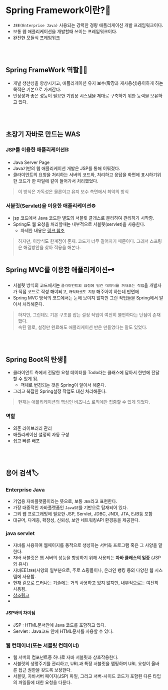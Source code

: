 # Spring Framework이란?🍃
 - `JEE(Enterprise Java)` 사용되는 강력한 경량 애플리케이션 개발 프레임워크이다. 
 - 보통 웹 애플리케이션을 개발할때 쓰이는 프레임워크이다. 
 - 완전한 모듈식 프레임워크

<br></br>
## Spring FrameWork 역할🙋‍♂️
 - 개발 생산성을 향상시키고, 애플리케이션 유지 보수(확장과 재사용성)용이하게 하는 목적은 기본으로 가져간다.
 - 안정성과 좋은 성능이 필요한 기업용 시스템을 제대로 구축하기 위한 능력을 보유하고 있다.

<br></br>

## 초창기 자바로 만드는 WAS
### JSP를 이용한 애플리케이션⛓
 - Java Server Page
 - Java기반의 웹 애플리케이션 개발은 JSP를 통해 이뤄졌다. 
 - 클라이언트의 요청을 처리하는 서버의 코드와, 처리하고 응답을 화면에 표시하기위한 코드가 한 파일에 같이 들어가서 처리했었다.
> 이 방식은 가독성은 물론이고 유지 보수 측면에서 최악의 방식   

### 서블릿(Servlet)을 이용한 애플리케이션⚙
-  jsp 코드에서 Java 코드만 별도의 서블릿 클래스로 분리하여 관리하기 시작함.
-  Spring도 웹 요청을 처리할때는 내부적으로 서블릿(servlet)을 사용한다.
    - 자세한 내용은 [링크 참조](https://github.com/Gloom-shin/TIL/blob/714eb30635aa196429bebe28e65f62727c138261/Spring/WAS%EC%99%80%20WebServer(%EC%9B%B9%EC%9D%98%20%EC%97%AD%EC%82%AC).md)
> 하지만, 이방식도 한계점이 존재. 코드가 너무 길어지기 때문이다.
> 그래서 스프링은 해결방안을 찾아 적용을 해본다.
<br></br>

## Spring MVC를 이용한 애플리케이션🗝
 - 서블릿 방식의 코드에서는 `클라이언트의 요청에 담긴 데이터를 꺼내오는 작업`을 개발자가 직접 코드로 작성 해야되고, `캐릭터셋도 지정` 해주어야 하는데 반면에
 - Spring MVC 방식의 코드에서는 눈에 보이지 않지만 그런 작업들을 Spring에서 알아서 처리해준다. 

> 하지만, 그런데도 기본 구조를 잡는 설정 작업이 여전히 불편하다는 단점이 존재했다.  
> 속된 말로, 설정만 완료해도 애플리케이션 반은 만들었다는 말도 있었다.

<br></br>
## Spring Boot의 탄생🍃
 - 클라이언트 측에서 전달한 요청 데이터를 Todo라는 클래스에 담아서 한번에 전달할 수 있게 됨.
    - 객체로 변경되는 것은 Spring이 알아서 해준다.
 - 그리고 복잡한 Spring설정 작업도 대신 처리해준다. 

> 현재는 애플리케이션의 핵심인 비즈니스 로직에만 집중할 수 있게 되었다.

### 역할
 - 의존 라이브러리 관리
 - 애플리케이션 설정의 자동 구성
 - 쉽고 빠른 배포


<br></br>

## 용어 검색🏷
### Enterprise Java 
  - 기업용 자바플랫폼이라는 뜻으로, 보통 `JEE`라고 표현한다. 
  - 가장 대중적인 자바플랫폼인 `JavaSE`를 기반으로 탑재되어 있다.
  - 그외 웹 프로그래밍에 필요한 JSP, Servlet, JDBC, JNDI, JTA, EJB등 포함
  - 대규머, 다계층, 확장성, 신뢰성, 보안 네트워킹API 환경등을 제공한다.

### java servlet
 -  자바를 사용하여 웹페이지를 동적으로 생성하는 서버측 프로그램 혹은 그 사양을 말한다.
 -  자바 서블릿은 웹 서버의 성능을 향상하기 위해 사용되는 **자바 클래스의 일종** (JSP와 유사)
 -  자바EE(`JEE`)사양의 일부분으로, 주로 쇼핑몰이나, 온라인 뱅킹 등의 다양한 웹 시스템에 사용함.
 -  현재 겉으로 드러나는 기술에는 거의 사용하고 있지 않지만, 내부적으로는 여전히 사용됨.
 -  [참조링크](https://mangkyu.tistory.com/14)
 -  
#### JSP와의 차이점
 - JSP : HTML문서안에 Java 코드를 포함하고 있다. 
 - Servlet : Java코드 안에 HTML문서를 사용할 수 있다. 

### 웹 컨테이너(또는 서블릿 컨테이너)
  - 웹 서버의 컴포넌트중 하나로 자바 서블릿과 상호작용한다. 
  - 서블릿의 생명주기를 관리하고, URL과 특정 서블릿을 맵핑하며 URL 요청이 올바른 접근 권한을 갖도록 보장한다.
  - 서블릿, 자바서버 페이지(JSP) 파일, 그리고 서버-사이드 코드가 포함된 다른 타입의 파일들에 대한 요청을 다룬다.
